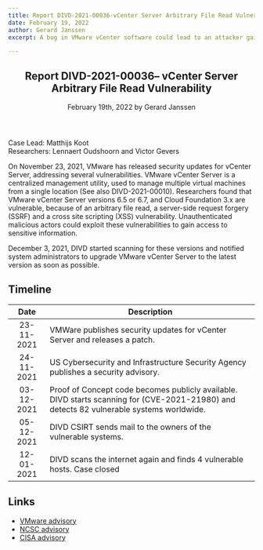 ```yaml
---
title: Report DIVD-2021-00036-vCenter Server Arbitrary File Read Vulnerability
date: February 19, 2022
author: Gerard Janssen
excerpt: A bug in VMware vCenter software could lead to an attacker gaining access to sensitive information.

---
```


<header>
    <h2>Report DIVD-2021-00036– vCenter Server Arbitrary File Read Vulnerability</h2>
    <span>February 19th, 2022 by Gerard Janssen</span>
</header>
Case Lead: Matthijs Koot<br>
Researchers: Lennaert Oudshoorn and Victor Gevers

On November 23, 2021, VMware has released security updates for vCenter Server, addressing several vulnerabilities. VMware vCenter Server is a centralized management utility, used to manage multiple virtual machines from a single location (See also DIVD-2021-00010). Researchers found that VMware vCenter Server versions 6.5 or 6.7, and Cloud Foundation 3.x are vulnerable, because of an arbitrary file read, a server-side request forgery (SSRF) and a cross site scripting (XSS) vulnerability. Unauthenticated malicious actors could exploit these vulnerabilities to gain access to sensitive information.<br>

December 3, 2021, DIVD started scanning for these versions and notified system administrators to upgrade VMware vCenter Server to the latest version as soon as possible.


## Timeline

| Date  | Description |
|:-----:|-------------|
| 23-11-2021 | VMWare publishes security updates for vCenter Server  and releases a patch. |
| 24-11-2021 | US Cybersecurity and Infrastructure Security Agency publishes a security advisory. |
| 03-12-2021 | Proof of Concept code becomes publicly available. DIVD starts scanning for (CVE-2021-21980) and detects 82 vulnerable systems worldwide. |
| 05-12-2021 | DIVD CSIRT sends mail to the owners of the vulnerable systems. |
| 12-01-2021 | DIVD scans the internet again and finds 4 vulnerable hosts. Case closed |


## Links

- [VMware advisory](https://www.vmware.com/security/advisories/VMSA-2021-0027.html)
- [NCSC advisory](https://www.ncsc.nl/actueel/advisory?id=NCSC-2021-1017)
- [CISA advisory](https://www.cisa.gov/uscert/ncas/current-activity/2021/11/24/vmware-releases-security-updates)
